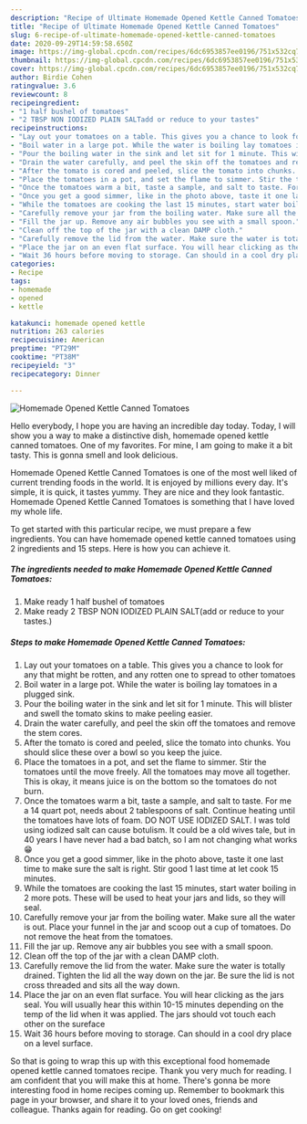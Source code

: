 ```yaml
---
description: "Recipe of Ultimate Homemade Opened Kettle Canned Tomatoes"
title: "Recipe of Ultimate Homemade Opened Kettle Canned Tomatoes"
slug: 6-recipe-of-ultimate-homemade-opened-kettle-canned-tomatoes
date: 2020-09-29T14:59:58.650Z
image: https://img-global.cpcdn.com/recipes/6dc6953857ee0196/751x532cq70/homemade-opened-kettle-canned-tomatoes-recipe-main-photo.jpg
thumbnail: https://img-global.cpcdn.com/recipes/6dc6953857ee0196/751x532cq70/homemade-opened-kettle-canned-tomatoes-recipe-main-photo.jpg
cover: https://img-global.cpcdn.com/recipes/6dc6953857ee0196/751x532cq70/homemade-opened-kettle-canned-tomatoes-recipe-main-photo.jpg
author: Birdie Cohen
ratingvalue: 3.6
reviewcount: 8
recipeingredient:
- "1 half bushel of tomatoes"
- "2 TBSP NON IODIZED PLAIN SALTadd or reduce to your tastes"
recipeinstructions:
- "Lay out your tomatoes on a table. This gives you a chance to look for any that might be rotten, and any rotten one to spread to other tomatoes"
- "Boil water in a large pot. While the water is boiling lay tomatoes in a plugged sink."
- "Pour the boiling water in the sink and let sit for 1 minute. This will blister and swell the tomato skins to make peeling easier."
- "Drain the water carefully, and peel the skin off the tomatoes and remove the stem cores."
- "After the tomato is cored and peeled, slice the tomato into chunks. You should slice these over a bowl so you keep the juice."
- "Place the tomatoes in a pot, and set the flame to simmer. Stir the tomatoes until the move freely. All the tomatoes may move all together. This is okay, it means juice is on the bottom so the tomatoes do not burn."
- "Once the tomatoes warm a bit, taste a sample, and salt to taste. For me a 14 quart pot, needs about 2 tablespoons of salt. Continue heating until the tomatoes have lots of foam. DO NOT USE IODIZED SALT. I was told using iodized salt can cause botulism. It could be a old wives tale, but in 40 years I have never had a bad batch, so I am not changing what works 😁"
- "Once you get a good simmer, like in the photo above, taste it one last time to make sure the salt is right. Stir good 1 last time at let cook 15 minutes."
- "While the tomatoes are cooking the last 15 minutes, start water boiling in 2 more pots. These will be used to heat your jars and lids, so they will seal."
- "Carefully remove your jar from the boiling water. Make sure all the water is out. Place your funnel in the jar and scoop out a cup of tomatoes. Do not remove the heat from the tomatoes."
- "Fill the jar up. Remove any air bubbles you see with a small spoon."
- "Clean off the top of the jar with a clean DAMP cloth."
- "Carefully remove the lid from the water. Make sure the water is totally drained. Tighten the lid all the way down on the jar. Be sure the lid is not cross threaded and sits all the way down."
- "Place the jar on an even flat surface. You will hear clicking as the jars seal. You will usually hear this within 10-15 minutes depending on the temp of the lid when it was applied. The jars should vot touch each other on the sureface"
- "Wait 36 hours before moving to storage. Can should in a cool dry place on a level surface."
categories:
- Recipe
tags:
- homemade
- opened
- kettle

katakunci: homemade opened kettle 
nutrition: 263 calories
recipecuisine: American
preptime: "PT29M"
cooktime: "PT38M"
recipeyield: "3"
recipecategory: Dinner

---
```



![Homemade Opened Kettle Canned Tomatoes](https://img-global.cpcdn.com/recipes/6dc6953857ee0196/751x532cq70/homemade-opened-kettle-canned-tomatoes-recipe-main-photo.jpg)

Hello everybody, I hope you are having an incredible day today. Today, I will show you a way to make a distinctive dish, homemade opened kettle canned tomatoes. One of my favorites. For mine, I am going to make it a bit tasty. This is gonna smell and look delicious.

Homemade Opened Kettle Canned Tomatoes is one of the most well liked of current trending foods in the world. It is enjoyed by millions every day. It's simple, it is quick, it tastes yummy. They are nice and they look fantastic. Homemade Opened Kettle Canned Tomatoes is something that I have loved my whole life.




To get started with this particular recipe, we must prepare a few ingredients. You can have homemade opened kettle canned tomatoes using 2 ingredients and 15 steps. Here is how you can achieve it.

<!--inarticleads1-->

##### The ingredients needed to make Homemade Opened Kettle Canned Tomatoes:

1. Make ready 1 half bushel of tomatoes
1. Make ready 2 TBSP NON IODIZED PLAIN SALT(add or reduce to your tastes.)




<!--inarticleads2-->

##### Steps to make Homemade Opened Kettle Canned Tomatoes:

1. Lay out your tomatoes on a table. This gives you a chance to look for any that might be rotten, and any rotten one to spread to other tomatoes
1. Boil water in a large pot. While the water is boiling lay tomatoes in a plugged sink.
1. Pour the boiling water in the sink and let sit for 1 minute. This will blister and swell the tomato skins to make peeling easier.
1. Drain the water carefully, and peel the skin off the tomatoes and remove the stem cores.
1. After the tomato is cored and peeled, slice the tomato into chunks. You should slice these over a bowl so you keep the juice.
1. Place the tomatoes in a pot, and set the flame to simmer. Stir the tomatoes until the move freely. All the tomatoes may move all together. This is okay, it means juice is on the bottom so the tomatoes do not burn.
1. Once the tomatoes warm a bit, taste a sample, and salt to taste. For me a 14 quart pot, needs about 2 tablespoons of salt. Continue heating until the tomatoes have lots of foam. DO NOT USE IODIZED SALT. I was told using iodized salt can cause botulism. It could be a old wives tale, but in 40 years I have never had a bad batch, so I am not changing what works 😁
1. Once you get a good simmer, like in the photo above, taste it one last time to make sure the salt is right. Stir good 1 last time at let cook 15 minutes.
1. While the tomatoes are cooking the last 15 minutes, start water boiling in 2 more pots. These will be used to heat your jars and lids, so they will seal.
1. Carefully remove your jar from the boiling water. Make sure all the water is out. Place your funnel in the jar and scoop out a cup of tomatoes. Do not remove the heat from the tomatoes.
1. Fill the jar up. Remove any air bubbles you see with a small spoon.
1. Clean off the top of the jar with a clean DAMP cloth.
1. Carefully remove the lid from the water. Make sure the water is totally drained. Tighten the lid all the way down on the jar. Be sure the lid is not cross threaded and sits all the way down.
1. Place the jar on an even flat surface. You will hear clicking as the jars seal. You will usually hear this within 10-15 minutes depending on the temp of the lid when it was applied. The jars should vot touch each other on the sureface
1. Wait 36 hours before moving to storage. Can should in a cool dry place on a level surface.




So that is going to wrap this up with this exceptional food homemade opened kettle canned tomatoes recipe. Thank you very much for reading. I am confident that you will make this at home. There's gonna be more interesting food in home recipes coming up. Remember to bookmark this page in your browser, and share it to your loved ones, friends and colleague. Thanks again for reading. Go on get cooking!
